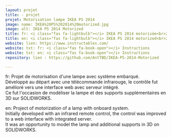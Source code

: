 ```yaml
---
layout: projet
title: - projet
projet: Motorisation lampe IKEA PS 2014
image: name: IKEA%20PS%202014%20motorized.jpg
image: alt: IKEA PS 2014 Motorized
title: fr: <i class="fas fa-lightbulb"></i> IKEA PS 2014 motorisée<br>2020
title: en: <i class="fas fa-lightbulb"></i> IKEA PS 2014 motorized<br>2020
website: lien: https://www.instructables.com/
website: txt: fr: <i class="fas fa-book-open"></i> Instructions
website: txt: en: <i class="fas fa-book-open"></i> Instructions
repository: lien : https://github.com/AntTBD/IKEA-PS-2014-Motorized

---
```


fr: Projet de motorisation d'une lampe avec système embarqué.<br>
Développé au départ avec une télécommande infrarouge, le contrôle fut amélioré vers une interface web avec serveur intégré.<br>
Ce fut l'occasion de modéliser la lampe et des supports supplémentaires en 3D sur SOLIDWORKS.

en: Project of motorization of a lamp with onboard system.<br>
Initially developed with an infrared remote control, the control was improved to a web interface with integrated server.<br>
It was an opportunity to model the lamp and additional supports in 3D on SOLIDWORKS.
